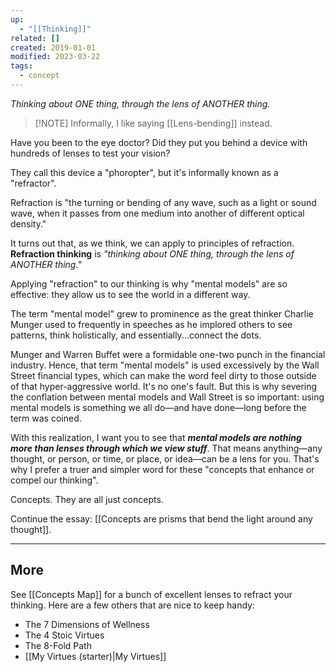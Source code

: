 ```yaml
---
up:
  - "[[Thinking]]"
related: []
created: 2019-01-01
modified: 2023-03-22
tags:
  - concept
---
```

 *Thinking about ONE thing, through the lens of ANOTHER thing.*

> [!NOTE] Informally, I like saying [[Lens-bending]] instead.

Have you been to the eye doctor? Did they put you behind a device with hundreds of lenses to test your vision? 

They call this device a "phoropter", but it's informally known as a "refractor". 

Refraction is "the turning or bending of any wave, such as a light or sound wave, when it passes from one medium into another of different optical density."

It turns out that, as we think, we can apply to principles of refraction. **Refraction thinking** is *"thinking about ONE thing, through the lens of ANOTHER thing."* 

Applying "refraction" to our thinking is why "mental models" are so effective: they allow us to see the world in a different way. 

The term "mental model" grew to prominence as the great thinker Charlie Munger used to frequently in speeches as he implored others to see patterns, think holistically, and essentially...connect the dots. 

Munger and Warren Buffet were a formidable one-two punch in the financial industry. Hence, that term "mental models" is used excessively by the Wall Street financial types, which can make the word feel dirty to those outside of that hyper-aggressive world. It's no one's fault. But this is why severing the conflation between mental models and Wall Street is so important: using mental models is something we all do—and have done—long before the term was coined. 

With this realization, I want you to see that ***mental models are nothing more than lenses through which we view stuff***. That means anything—any thought, or person, or time, or place, or idea—can be a lens for you. That's why I prefer a truer and simpler word for these "concepts that enhance or compel our thinking". 

Concepts. They are all just concepts. 

Continue the essay: [[Concepts are prisms that bend the light around any thought]].

---

## More
See [[Concepts Map]] for a bunch of excellent lenses to refract your thinking. Here are a few others that are nice to keep handy:

- The 7 Dimensions of Wellness
- The 4 Stoic Virtues
- The 8-Fold Path
- [[My Virtues (starter)|My Virtues]]